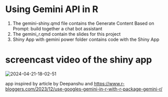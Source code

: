 # Using Gemini API in R 

1. The gemini-shiny.qmd file contains the Generate Content Based on Prompt: build together a chat bot assistant
2. The gemini_r.qmd contain the slides for this project
3. Shiny App with gemini power folder contains code with the Shiny App


# screencast video of the shiny app



![2024-04-21-18-02-51](https://github.com/KaraniWachira/gemini_in_R/assets/61309573/66c06e5d-c13a-4e56-865d-8412e11c12aa)









app inspired by article by Deepanshu and https://www.r-bloggers.com/2023/12/use-googles-gemini-in-r-with-r-package-gemini-r/
